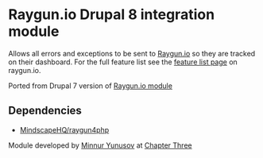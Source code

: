 # Raygun.io Drupal 8 integration module

Allows all errors and exceptions to be sent to [Raygun.io](http://raygun.io/) so they are tracked on their dashboard. For the full feature list see the [feature list page](https://raygun.com/platform/crash-reporting) on raygun.io.

Ported from Drupal 7 version of [Raygun.io module](https://www.drupal.org/project/raygun)

## Dependencies 

* [MindscapeHQ/raygun4php](https://github.com/MindscapeHQ/raygun4php)


Module developed by [Minnur Yunusov](https://www.minnur.com) at [Chapter Three](https://www.chapterthree.com)

